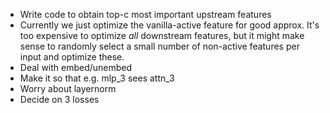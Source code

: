 - Write code to obtain top-c most important upstream features
- Currently we just optimize the vanilla-active feature for good approx. It's too expensive to optimize *all* downstream features, but it might make sense to randomly select a small number of non-active features per input and optimize these.
- Deal with embed/unembed
- Make it so that e.g. mlp_3 sees attn_3
- Worry about layernorm
- Decide on 3 losses